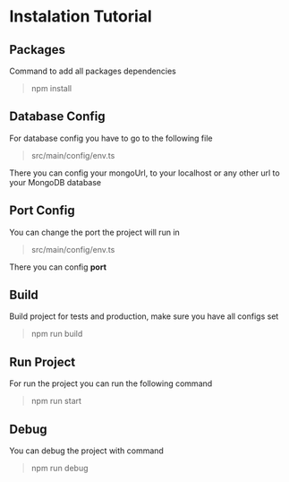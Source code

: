 # Instalation Tutorial

## Packages

Command to add all packages dependencies

> npm install

## Database Config

For database config you have to go to the following file

> src/main/config/env.ts

There you can config your mongoUrl, to your localhost or any other url to your MongoDB database

## Port Config

You can change the port the project will run in

> src/main/config/env.ts

There you can config **port** 

## Build

Build project for tests and production, make sure you have all configs set

> npm run build

## Run Project

For run the project you can run the following command

> npm run start

## Debug

You can debug the project with command

> npm run debug